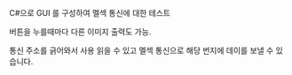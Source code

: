 C#으로 GUI 를 구성하여 멜섹 통신에 대한 테스트

버튼을 누를때마다 다른 이미지 출력도 가능.

통신 주소를 긁어와서 사용 읽을 수 있고
멜섹 통신으로 해당 번지에 데이를 보낼 수 있습니다.
